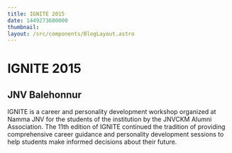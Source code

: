 ```yaml
---
title: IGNITE 2015
date: 1449273600000
thumbnail: 
layout: /src/components/BlogLayout.astro
---
```


# IGNITE 2015
## JNV Balehonnur

IGNITE is a career and personality development workshop organized at Namma JNV for the students of the institution by the JNVCKM Alumni Association. The 11th edition of IGNITE continued the tradition of providing comprehensive career guidance and personality development sessions to help students make informed decisions about their future.
